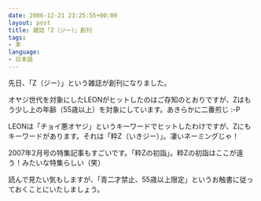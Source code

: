 ```yaml
---
date: 2006-12-21 23:25:55+00:00
layout: post
title: 雑誌「Z（ジー）」創刊
tags:
- 本
language:
- 日本語
---
```


先日、「Z（ジー）」という雑誌が創刊になりました。

オヤジ世代を対象にしたLEONがヒットしたのはご存知のとおりですが、Zはもう少し上の年齢（55歳以上）を対象にしています。あきらかに二番煎じ :-P

LEONは「チョイ悪オヤジ」というキーワードでヒットしたわけですが、Zにもキーワードがあります。それは「粋Z（いきジー）」。凄いネーミングじゃ！

2007年2月号の特集記事もすごいです。「粋Zの初詣」。粋Zの初詣はここが違う！みたいな特集らしい（笑）

読んで見たい気もしますが、「青二才禁止、55歳以上限定」というお触書に従っておくことにいたしましょう。
